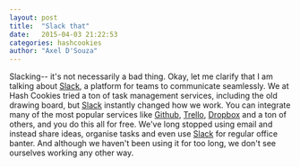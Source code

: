 ```yaml
---
layout: post
title:  "Slack that"
date:   2015-04-03 21:22:53
categories: hashcookies
author: "Axel D'Souza"
---
```



Slacking-- it's not necessarily a bad thing. Okay, let me clarify that I am talking about [Slack](http://slack.com), a platform for teams to communicate seamlessly. We at Hash Cookies tried a ton of task management services, including the old drawing board, but [Slack](http://slack.com) instantly changed how we work. You can integrate many of the most popular services like [Github](http://github.com), [Trello](http://trello.com), [Dropbox](htpp://dropbox.com) and a ton of others, and you do this all for free. We've long stopped using email and instead share ideas, organise tasks and even use [Slack](http://slack.com) for regular office banter. And although we haven't been using it for too long, we don't see ourselves working any other way. 

